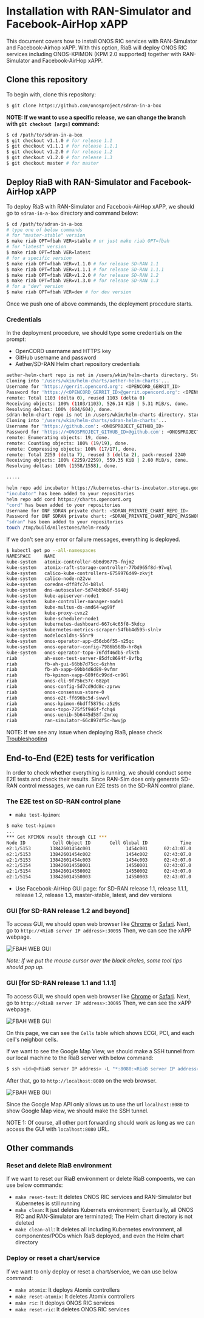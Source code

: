 # Installation with RAN-Simulator and Facebook-AirHop xAPP
This document covers how to install ONOS RIC services with RAN-Simulator and Facebook-Airhop xAPP.
With this option, RiaB will deploy ONOS RIC services including ONOS-KPIMON (KPM 2.0 supported) together with RAN-Simulator and Facebook-AirHop xAPP.

## Clone this repository
To begin with, clone this repository:
```bash
$ git clone https://github.com/onosproject/sdran-in-a-box
```
**NOTE: If we want to use a specific release, we can change the branch with `git checkout [args]` command:**
```bash
$ cd /path/to/sdran-in-a-box
$ git checkout v1.1.0 # for release 1.1
$ git checkout v1.1.1 # for release 1.1.1
$ git checkout v1.2.0 # for release 1.2
$ git checkout v1.2.0 # for release 1.3
$ git checkout master # for master
```

## Deploy RiaB with RAN-Simulator and Facebook-AirHop xAPP
To deploy RiaB with RAN-Simulator and Facebook-AirHop xAPP, we should go to `sdran-in-a-box` directory and command below:
```bash
$ cd /path/to/sdran-in-a-box
# type one of below commands
# for "master-stable" version
$ make riab OPT=fbah VER=stable # or just make riab OPT=fbah
# for "latest" version
$ make riab OPT=fbah VER=latest
# for a specific version
$ make riab OPT=fbah VER=v1.1.0 # for release SD-RAN 1.1
$ make riab OPT=fbah VER=v1.1.1 # for release SD-RAN 1.1.1
$ make riab OPT=fbah VER=v1.2.0 # for release SD-RAN 1.2
$ make riab OPT=fbah VER=v1.3.0 # for release SD-RAN 1.3
# for a "dev" version
$ make riab OPT=fbah VER=dev # for dev version
```

Once we push one of above commands, the deployment procedure starts.

### Credentials
In the deployment procedure, we should type some credentials on the prompt:
* OpenCORD username and HTTPS key
* GitHub username and password
* Aether/SD-RAN Helm chart repository credentials

```bash
aether-helm-chart repo is not in /users/wkim/helm-charts directory. Start to clone - it requires HTTPS key
Cloning into '/users/wkim/helm-charts/aether-helm-charts'...
Username for 'https://gerrit.opencord.org': <OPENCORD_GERRIT_ID>
Password for 'https://<OPENCORD_GERRIT_ID>@gerrit.opencord.org': <OPENCORD_GERRIT_HTTPS_KEY>
remote: Total 1103 (delta 0), reused 1103 (delta 0)
Receiving objects: 100% (1103/1103), 526.14 KiB | 5.31 MiB/s, done.
Resolving deltas: 100% (604/604), done.
sdran-helm-chart repo is not in /users/wkim/helm-charts directory. Start to clone - it requires Github credential
Cloning into '/users/wkim/helm-charts/sdran-helm-charts'...
Username for 'https://github.com': <ONOSPROJECT_GITHUB_ID>
Password for 'https://<ONOSPROJECT_GITHUB_ID>@github.com': <ONOSPROJECT_GITHUB_PASSWORD>
remote: Enumerating objects: 19, done.
remote: Counting objects: 100% (19/19), done.
remote: Compressing objects: 100% (17/17), done.
remote: Total 2259 (delta 7), reused 3 (delta 2), pack-reused 2240
Receiving objects: 100% (2259/2259), 559.35 KiB | 2.60 MiB/s, done.
Resolving deltas: 100% (1558/1558), done.

.....

helm repo add incubator https://kubernetes-charts-incubator.storage.googleapis.com/
"incubator" has been added to your repositories
helm repo add cord https://charts.opencord.org
"cord" has been added to your repositories
Username for ONF SDRAN private chart: <SDRAN_PRIVATE_CHART_REPO_ID>
Password for ONF SDRAN private chart: <SDRAN_PRIVATE_CHART_REPO_PASSWORD>
"sdran" has been added to your repositories
touch /tmp/build/milestones/helm-ready
```

If we don't see any error or failure messages, everything is deployed.
```bash
$ kubectl get po --all-namespaces
NAMESPACE     NAME                                                     READY   STATUS    RESTARTS   AGE
kube-system   atomix-controller-6b6d96775-fnjm2                        1/1     Running   0          17m
kube-system   atomix-raft-storage-controller-77bd965f8d-97wql          1/1     Running   0          17m
kube-system   calico-kube-controllers-6759976d49-zkvjt                 1/1     Running   0          3d7h
kube-system   calico-node-n22vw                                        1/1     Running   0          3d7h
kube-system   coredns-dff8fc7d-b8lvl                                   1/1     Running   0          3d7h
kube-system   dns-autoscaler-5d74bb9b8f-5948j                          1/1     Running   0          3d7h
kube-system   kube-apiserver-node1                                     1/1     Running   0          3d7h
kube-system   kube-controller-manager-node1                            1/1     Running   0          3d7h
kube-system   kube-multus-ds-amd64-wg99f                               1/1     Running   0          3d7h
kube-system   kube-proxy-cvxz2                                         1/1     Running   1          3d7h
kube-system   kube-scheduler-node1                                     1/1     Running   0          3d7h
kube-system   kubernetes-dashboard-667c4c65f8-5kdcp                    1/1     Running   0          3d7h
kube-system   kubernetes-metrics-scraper-54fbb4d595-slnlv              1/1     Running   0          3d7h
kube-system   nodelocaldns-55nr9                                       1/1     Running   0          3d7h
kube-system   onos-operator-app-d56cb6f55-n25qc                        1/1     Running   0          17m
kube-system   onos-operator-config-7986b568b-hr8qk                     1/1     Running   0          17m
kube-system   onos-operator-topo-76fdf46db5-rlkth                      1/1     Running   0          17m
riab          ah-eson-test-server-85dfc8694f-8vfbg                     1/1     Running   0          79s
riab          fb-ah-gui-66bb7d75cc-6zhhn                               1/1     Running   0          79s
riab          fb-ah-xapp-69bb4d6d89-9vfmr                              1/2     Running   3          79s
riab          fb-kpimon-xapp-689f6c99dd-cn96l                          1/2     Running   3          79s
riab          onos-cli-9f75bc57c-68zpt                                 1/1     Running   0          79s
riab          onos-config-5d7cd9dd8c-zprwv                             4/4     Running   0          79s
riab          onos-consensus-store-0                                   1/1     Running   0          79s
riab          onos-e2t-ff696bc5d-svwvl                                 3/3     Running   0          79s
riab          onos-kpimon-6bdff5875c-z5z9s                             2/2     Running   0          79s
riab          onos-topo-775f5f946f-fchq4                               3/3     Running   0          79s
riab          onos-uenib-5b6445d58f-2mrxq                              3/3     Running   0          79s
riab          ran-simulator-66c897df5c-hwvjp                           1/1     Running   0          79s
```

NOTE: If we see any issue when deploying RiaB, please check [Troubleshooting](./troubleshooting.md)

## End-to-End (E2E) tests for verification
In order to check whether everything is running, we should conduct some E2E tests and check their results.
Since RAN-Sim does only generate SD-RAN control messages, we can run E2E tests on the SD-RAN control plane.

### The E2E test on SD-RAN control plane
* `make test-kpimon`: 
```bash
$ make test-kpimon
...
*** Get KPIMON result through CLI ***
Node ID          Cell Object ID       Cell Global ID            Time    RRC.Conn.Avg    RRC.Conn.Max    RRC.ConnEstabAtt.Sum    RRC.ConnEstabSucc.Sum    RRC.ConnReEstabAtt.HOFail    RRC.ConnReEstabAtt.Other    RRC.ConnReEstabAtt.Sum    RRC.ConnReEstabAtt.reconfigFail
e2:1/5153       13842601454c001             1454c001      02:43:07.0               2               3                       0                        0                            0                           0                         0                                  0
e2:1/5153       13842601454c002             1454c002      02:43:07.0               1               1                       0                        0                            0                           0                         0                                  0
e2:1/5153       13842601454c003             1454c003      02:43:07.0               1               2                       0                        0                            0                           0                         0                                  0
e2:1/5154       138426014550001             14550001      02:43:07.0               2               3                       0                        0                            0                           0                         0                                  0
e2:1/5154       138426014550002             14550002      02:43:07.0               2               2                       0                        0                            0                           0                         0                                  0
e2:1/5154       138426014550003             14550003      02:43:07.0               2               3                       0                        0                            0                           0                         0                                  0
```

* Use Facebook-AirHop GUI page: for SD-RAN release 1.1, release 1.1.1, release 1.2, release 1.3, master-stable, latest, and dev versions

### GUI [for SD-RAN release 1.2 and beyond]

To access GUI, we should open web browser like [Chrome](https://www.google.com/chrome/) or [Safari](https://www.apple.com/safari/).
Next, go to `http://<RiaB server IP address>:30095`
Then, we can see the xAPP webpage.

![FBAH WEB GUI](./figures/fbah-with-map-v1.2.png)

*Note: If we put the mouse cursor over the black circles, some tool tips should pop up.*

### GUI [for SD-RAN release 1.1 and 1.1.1]

To access GUI, we should open web browser like [Chrome](https://www.google.com/chrome/) or [Safari](https://www.apple.com/safari/).
Next, go to `http://<RiaB server IP address>:30095`
Then, we can see the xAPP webpage.

![FBAH WEB GUI](./figures/fbah-no-map-v1.1.png)

On this page, we can see the `Cells` table which shows ECGI, PCI, and each cell's neighbor cells.

If we want to see the Google Map View, we should make a SSH tunnel from our local machine to the RiaB server with below command:
```bash
$ ssh <id>@<RiaB server IP address> -L "*:8080:<RiaB server IP address>:30095"
```
After that, go to `http://localhost:8080` on the web browser.

![FBAH WEB GUI](./figures/fbah-with-map-v1.1.png)

Since the Google Map API only allows us to use the url `localhost:8080` to show Google Map view, we should make the SSH tunnel.

NOTE 1: Of course, all other port forwarding should work as long as we can access the GUI with `localhost:8080` URL.

## Other commands
### Reset and delete RiaB environment
If we want to reset our RiaB environment or delete RiaB compoents, we can use below commands:
* `make reset-test`: It deletes ONOS RIC services and RAN-Simulator but Kubernetes is still running
* `make clean`: It just deletes Kubernets environment; Eventually, all ONOS RIC and RAN-Simulator are terminated; The Helm chart directory is not deleted
* `make clean-all`: It deletes all including Kubernetes environment, all componentes/PODs which RiaB deployed, and even the Helm chart directory

### Deploy or reset a chart/service
If we want to only deploy or reset a chart/service, we can use below command:
* `make atomix`: It deploys Atomix controllers
* `make reset-atomix`: It deletes Atomix controllers
* `make ric`: It deploys ONOS RIC services
* `make reset-ric`: It deletes ONOS RIC services